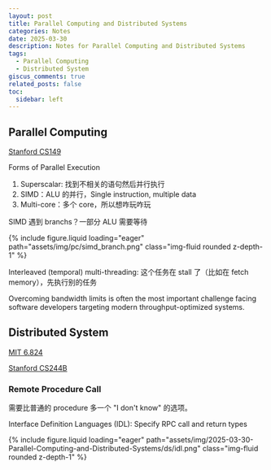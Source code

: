 ```yaml
---
layout: post
title: Parallel Computing and Distributed Systems
categories: Notes
date: 2025-03-30
description: Notes for Parallel Computing and Distributed Systems
tags:
  - Parallel Computing
  - Distributed System
giscus_comments: true
related_posts: false
toc:
  sidebar: left
---
```


## Parallel Computing

[Stanford CS149](https://cs149.stanford.edu/)

Forms of Parallel Execution

1. Superscalar: 找到不相关的语句然后并行执行
2. SIMD：ALU 的并行，Single instruction, multiple data
3. Multi-core：多个 core，所以想咋玩咋玩

SIMD 遇到 branchs？一部分 ALU 需要等待

{% include figure.liquid loading="eager" path="assets/img/pc/simd_branch.png" class="img-fluid rounded z-depth-1" %}

Interleaved (temporal) multi-threading: 这个任务在 stall 了（比如在 fetch memory），先执行别的任务

Overcoming bandwidth limits is often the most important challenge facing software developers targeting modern throughput-optimized systems.

## Distributed System

[MIT 6.824](https://pdos.csail.mit.edu/6.824/index.html)

[Stanford CS244B](https://www.scs.stanford.edu/24sp-cs244b/)

### Remote Procedure Call

需要比普通的 procedure 多一个 "I don't know" 的选项。

Interface Definition Languages (IDL): Specify RPC call and return types

{% include figure.liquid loading="eager" path="assets/img/2025-03-30-Parallel-Computing-and-Distributed-Systems/ds/idl.png" class="img-fluid rounded z-depth-1" %}
